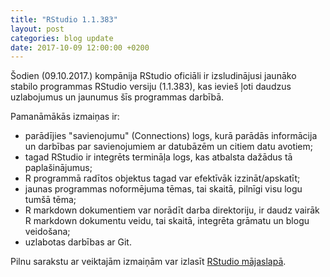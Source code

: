 ```yaml
---
title: "RStudio 1.1.383"
layout: post
categories: blog update
date: 2017-10-09 12:00:00 +0200
---
```


Šodien (09.10.2017.) kompānija RStudio oficiāli ir izsludinājusi jaunāko stabilo programmas RStudio versiju (1.1.383), kas ievieš ļoti daudzus uzlabojumus un jaunumus šīs programmas darbībā.

Pamanāmākās izmaiņas ir:

* parādījies "savienojumu" (Connections) logs, kurā parādās informācija un darbības par savienojumiem ar datubāzēm un citiem datu avotiem;
* tagad RStudio ir integrēts termināļa logs, kas atbalsta dažādus tā paplašinājumus;
* R programmā radītos objektus tagad var efektīvāk izzināt/apskatīt;
* jaunas programmas noformējuma tēmas, tai skaitā, pilnīgi visu logu tumšā tēma;
* R markdown dokumentiem var norādīt darba direktoriju, ir daudz vairāk R markdown dokumentu veidu, tai skaitā, integrēta grāmatu un blogu veidošana;
* uzlabotas darbības ar Git.

Pilnu sarakstu ar veiktajām izmaiņām var izlasīt [RStudio mājaslapā](https://www.rstudio.com/products/rstudio/release-notes/).